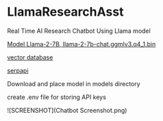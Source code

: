 # LlamaResearchAsst
Real Time AI Research Chatbot Using Llama model

[Model Llama-2-7B, llama-2-7b-chat.ggmlv3.q4_1.bin](https://huggingface.co/TheBloke/Llama-2-7B-Chat-GGML)

[vector database](https://weaviate.io/)

[serpapi ](https://serpapi.com/search-api)

Download and place model in models directory

create .env file for storing API keys

![SCREENSHOT](Chatbot Screenshot.png)
